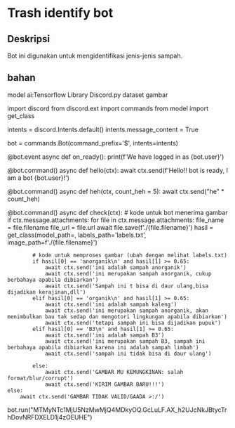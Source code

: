 # Trash identify bot

## Deskripsi
Bot ini digunakan untuk mengidentifikasi jenis-jenis sampah.

##  bahan
model ai:Tensorflow
Library Discord.py
dataset gambar

import discord
from discord.ext import commands
from model import get_class

intents = discord.Intents.default()
intents.message_content = True

bot = commands.Bot(command_prefix='$', intents=intents)

@bot.event
async def on_ready():
    print(f'We have logged in as {bot.user}')

@bot.command()
async def hello(ctx):
    await ctx.send(f'Hello!! bot is ready, I am a bot {bot.user}!')

@bot.command()
async def heh(ctx, count_heh = 5):
    await ctx.send("he" * count_heh)

@bot.command()
async def check(ctx):
    # kode untuk bot menerima gambar
    if ctx.message.attachments: 
        for file in ctx.message.attachments: 
            file_name = file.filename 
            file_url = file.url
            await file.save(f'./{file.filename}')
            hasil = get_class(model_path=, labels_path='labels.txt', image_path=f'./{file.filename}')
            
            # kode untuk memproses gambar (ubah dengan melihat labels.txt)
            if hasil[0] == 'anorganik\n' and hasil[1] >= 0.65:
                await ctx.send('ini adalah sampah anorganik')
                await ctx.send('ini merupakan sampah anorganik, cukup berbahaya apabila dibiarkan')
                await ctx.send('Sampah ini t bisa di daur ulang,bisa dijadikan kerajinan,dll')
            elif hasil[0] == 'organik\n' and hasil[1] >= 0.65:
                await ctx.send('ini adalah sampah kaleng')
                await ctx.send('ini merupakan sampah anorganik, akan menimbulkan bau tak sedap dan mengotori lingkungan apabila dibiarkan')
                await ctx.send('tetapi sampah ini bisa dijadikan pupuk')
            elif hasil[0] == 'B3\n' and hasil[1] >= 0.65:
                await ctx.send('ini adalah sampah B3')
                await ctx.send('ini merupakan sampah B3, sampah ini berbahaya apabila dibiarkan karena ini adalah sampah limbah')
                await ctx.send('sampah ini tidak bisa di daur ulang')
           
            else:
                await ctx.send('GAMBAR MU KEMUNGKINAN: salah format/blur/corrupt')
                await ctx.send('KIRIM GAMBAR BARU!!!')
    else:
        await ctx.send('GAMBAR TIDAK VALID/GAADA >:/')


bot.run("MTMyNTc1MjU5NzMwMjQ4MDkyOQ.GcLuLF.AX_h2UJcNkJBtycTrhDovNRFDXELD1j4zOEUHE")


